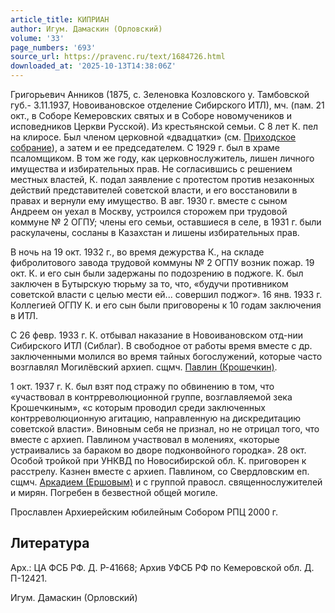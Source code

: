 ```yaml
---
article_title: КИПРИАН
author: Игум. Дамаскин (Орловский)
volume: '33'
page_numbers: '693'
source_url: https://pravenc.ru/text/1684726.html
downloaded_at: '2025-10-13T14:38:06Z'
---
```


Григорьевич Анников (1875, с. Зеленовка Козловского у. Тамбовской губ.- 3.11.1937, Новоивановское отделение Сибирского ИТЛ), мч. (пам. 21 окт., в Соборе Кемеровских святых и в Соборе новомучеников и исповедников Церкви Русской). Из крестьянской семьи. С 8 лет К. пел на клиросе. Был членом церковной «двадцатки» (см. [Приходское собрание](<https://pravenc.ru/text/Приходское собрание.html>)), а затем и ее председателем. С 1929 г. был в храме псаломщиком. В том же году, как церковнослужитель, лишен личного имущества и избирательных прав. Не согласившись с решением местных властей, К. подал заявление с протестом против незаконных действий представителей советской власти, и его восстановили в правах и вернули ему имущество. В авг. 1930 г. вместе с сыном Андреем он уехал в Москву, устроился сторожем при трудовой коммуне № 2 ОГПУ; члены его семьи, оставшиеся в селе, в 1931 г. были раскулачены, сосланы в Казахстан и лишены избирательных прав.

В ночь на 19 окт. 1932 г., во время дежурства К., на складе фибролитового завода трудовой коммуны № 2 ОГПУ возник пожар. 19 окт. К. и его сын были задержаны по подозрению в поджоге. К. был заключен в Бутырскую тюрьму за то, что, «будучи противником советской власти с целью мести ей... совершил поджог». 16 янв. 1933 г. Коллегией ОГПУ К. и его сын были приговорены к 10 годам заключения в ИТЛ.

С 26 февр. 1933 г. К. отбывал наказание в Новоивановском отд-нии Сибирского ИТЛ (Сиблаг). В свободное от работы время вместе с др. заключенными молился во время тайных богослужений, которые часто возглавлял Могилёвский архиеп. сщмч. [Павлин (Крошечкин)](<https://pravenc.ru/text/Павлин (Крошечкин).html>).

1 окт. 1937 г. К. был взят под стражу по обвинению в том, что «участвовал в контрреволюционной группе, возглавляемой зека Крошечкиным», «с которым проводил среди заключенных контрреволюционную агитацию, направленную на дискредитацию советской власти». Виновным себя не признал, но не отрицал того, что вместе с архиеп. Павлином участвовал в молениях, «которые устраивались за бараком во дворе подконвойного городка». 28 окт. Особой тройкой при УНКВД по Новосибирской обл. К. приговорен к расстрелу. Казнен вместе с архиеп. Павлином, со Свердловским еп. сщмч. [Аркадием (Ершовым)](<https://pravenc.ru/text/Аркадием (Ершовым).html>) и с группой правосл. священнослужителей и мирян. Погребен в безвестной общей могиле.

Прославлен Архиерейским юбилейным Собором РПЦ 2000 г.

## Литература

Арх.: ЦА ФСБ РФ. Д. Р-41668; Архив УФСБ РФ по Кемеровской обл. Д. П-12421.

Игум. Дамаскин (Орловский)
